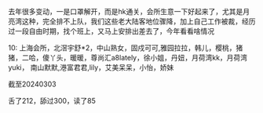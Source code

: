 去年很多变动，一是口罩解开，而是hk通关，会所生意一下好起来了，尤其是月亮湾这种，完全排不上队，我们这些老大陆客地位骤降，加上自己工作被裁，经历过一段自由时期，找个班上，又马上安排出差去了，今年看看啥情况


10: 上海会所，北滘宇舒*2，中山熟女，固戍可可,雅园拉拉，韩儿，樱桃，猪猪，二哈，傻丫头，暖暖，尊尚汇a8lately，徐小姐，丹妞，月荷湾kk，月荷湾yuki， 南山默默,港富君君,lily，艾美呆呆，小怡，娇妹


截至20240303

舌了212，舔过300，读了85

